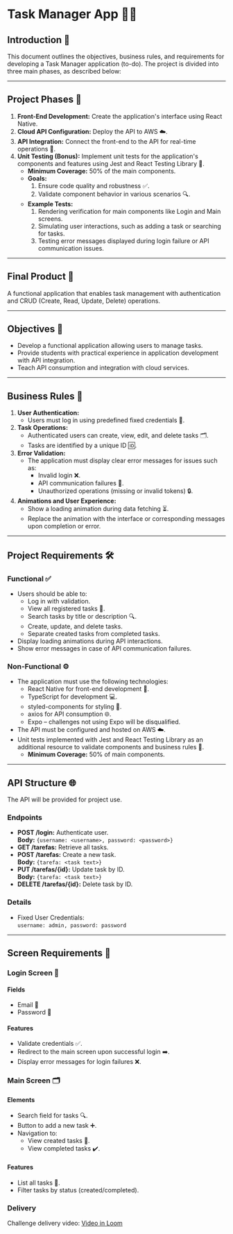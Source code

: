 # Task Manager App 🎯📝

## Introduction 🌟

This document outlines the objectives, business rules, and requirements for developing a Task Manager application (to-do). The project is divided into three main phases, as described below:

---

## Project Phases 🚀

1. **Front-End Development:** Create the application's interface using React Native.
2. **Cloud API Configuration:** Deploy the API to AWS ☁️.
3. **API Integration:** Connect the front-end to the API for real-time operations 🔄.
4. **Unit Testing (Bonus):** Implement unit tests for the application's components and features using Jest and React Testing Library 🧪.
   - **Minimum Coverage:** 50% of the main components.
   - **Goals:**
     1. Ensure code quality and robustness ✅.
     2. Validate component behavior in various scenarios 🔍.
   - **Example Tests:**
     1. Rendering verification for main components like Login and Main screens.
     2. Simulating user interactions, such as adding a task or searching for tasks.
     3. Testing error messages displayed during login failure or API communication issues.

---

## Final Product 🎉

A functional application that enables task management with authentication and CRUD (Create, Read, Update, Delete) operations.

---

## Objectives 🎯

- Develop a functional application allowing users to manage tasks.
- Provide students with practical experience in application development with API integration.
- Teach API consumption and integration with cloud services.

---

## Business Rules 📜

1. **User Authentication:**
   - Users must log in using predefined fixed credentials 🔐.
2. **Task Operations:**
   - Authenticated users can create, view, edit, and delete tasks 🗂️.
   - Tasks are identified by a unique ID 🆔.
3. **Error Validation:**
   - The application must display clear error messages for issues such as:
     - Invalid login ❌.
     - API communication failures 🚨.
     - Unauthorized operations (missing or invalid tokens) 🔒.
4. **Animations and User Experience:**
   - Show a loading animation during data fetching ⏳.
   - Replace the animation with the interface or corresponding messages upon completion or error.

---

## Project Requirements 🛠️

### Functional ✅

- Users should be able to:
  - Log in with validation.
  - View all registered tasks 📝.
  - Search tasks by title or description 🔍.
  - Create, update, and delete tasks.
  - Separate created tasks from completed tasks.
- Display loading animations during API interactions.
- Show error messages in case of API communication failures.

### Non-Functional ⚙️

- The application must use the following technologies:
  - React Native for front-end development 📱.
  - TypeScript for development 💻.
  - styled-components for styling 🎨.
  - axios for API consumption 🌐.
  - Expo – challenges not using Expo will be disqualified.
- The API must be configured and hosted on AWS ☁️.
- Unit tests implemented with Jest and React Testing Library as an additional resource to validate components and business rules 🧪.
  - **Minimum Coverage:** 50% of main components.

---

## API Structure 🌐

The API will be provided for project use.

### Endpoints

- **POST /login:** Authenticate user.  
  **Body:** `{username: <username>, password: <password>}`
- **GET /tarefas:** Retrieve all tasks.
- **POST /tarefas:** Create a new task.  
  **Body:** `{tarefa: <task text>}`
- **PUT /tarefas/{id}:** Update task by ID.  
  **Body:** `{tarefa: <task text>}`
- **DELETE /tarefas/{id}:** Delete task by ID.

### Details

- Fixed User Credentials:  
  `username: admin, password: password`

---

## Screen Requirements 📱

### Login Screen 🔐

#### Fields

- Email 📧
- Password 🔑

#### Features

- Validate credentials ✅.
- Redirect to the main screen upon successful login ➡️.
- Display error messages for login failures ❌.

### Main Screen 🗂️

#### Elements

- Search field for tasks 🔍.
- Button to add a new task ➕.
- Navigation to:
  - View created tasks 📄.
  - View completed tasks ✔️.

#### Features

- List all tasks 📝.
- Filter tasks by status (created/completed).

### Delivery

Challenge delivery video:
[Video in Loom](https://www.loom.com/share/f48b6c9a084349c9b31aa47681de4242?sid=70b30c43-51ea-4b39-afcf-ec30844eaa35)
